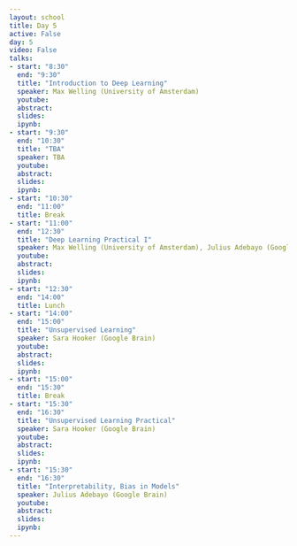 ```yaml
---
layout: school
title: Day 5
active: False
day: 5
video: False
talks:
- start: "8:30"
  end: "9:30"
  title: "Introduction to Deep Learning"
  speaker: Max Welling (University of Amsterdam)
  youtube:
  abstract:
  slides:
  ipynb:
- start: "9:30"
  end: "10:30"
  title: "TBA"
  speaker: TBA
  youtube:
  abstract:
  slides:
  ipynb:
- start: "10:30"
  end: "11:00"
  title: Break
- start: "11:00"
  end: "12:30"
  title: "Deep Learning Practical I"
  speaker: Max Welling (University of Amsterdam), Julius Adebayo (Google Brain)
  youtube:
  abstract:
  slides:
  ipynb:
- start: "12:30"
  end: "14:00"
  title: Lunch
- start: "14:00"
  end: "15:00"
  title: "Unsupervised Learning"
  speaker: Sara Hooker (Google Brain)
  youtube:
  abstract:
  slides:
  ipynb:
- start: "15:00"
  end: "15:30"
  title: Break
- start: "15:30"
  end: "16:30"
  title: "Unsupervised Learning Practical"
  speaker: Sara Hooker (Google Brain)
  youtube:
  abstract:
  slides:
  ipynb:
- start: "15:30"
  end: "16:30"
  title: "Interpretability, Bias in Models"
  speaker: Julius Adebayo (Google Brain)
  youtube:
  abstract:
  slides:
  ipynb:
---
```


<!-- <h4> Summer School Day 5 </h4> -->
